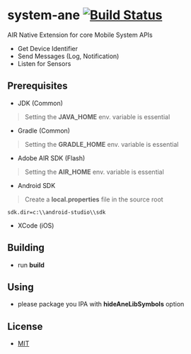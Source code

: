 system-ane [![Build Status](https://travis-ci.org/vpmedia/system-ane.png?branch=master)](https://travis-ci.org/vpmedia/system-ane)
==========

AIR Native Extension for core Mobile System APIs

* Get Device Identifier
* Send Messages (Log, Notification)
* Listen for Sensors

## Prerequisites

* JDK (Common)

> Setting the **JAVA_HOME** env. variable is essential

* Gradle (Common)

> Setting the **GRADLE_HOME** env. variable is essential

* Adobe AIR SDK (Flash)

> Setting the **AIR_HOME** env. variable is essential

* Android SDK

> Create a **local.properties** file in the source root

    sdk.dir=c:\\android-studio\\sdk

* XCode (iOS)

## Building

* run **build**

## Using

* please package you IPA with **hideAneLibSymbols** option

## License

* [MIT](http://opensource.org/licenses/MIT)
